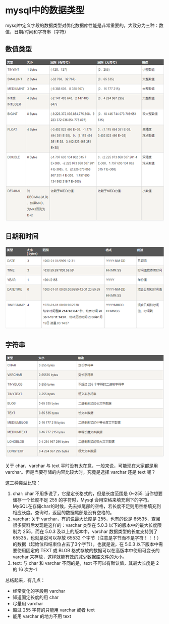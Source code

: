 # mysql中的数据类型
mysql中定义字段的数据类型对优化数据库性能是非常重要的。大致分为三种：数值，日期/时间和字符串（字符）


## 数值类型
![](img/数值.png)


## 日期和时间
![](img/日期和时间.png)


## 字符串
![](img/字符串.png)

关于 char、varchar 与 text 平时没有太在意，一般来说，可能现在大家都是用 varchar。但是当要存储的内容比较大时，究竟是选择 varchar 还是 text 呢？

这三种类型比较：
1. char:  char 不用多说了，它是定长格式的，但是长度范围是 0~255. 当你想要储存一个长度不足 255 的字符时，Mysql 会用空格来填充剩下的字符。MySQL在存储char的时候，先去掉尾部的空格，若长度不足则用空格填充到相应长度。查询时，返回的数据尾部是没有空格的。
2. varchar:  关于 varchar，有的说最大长度是 255，也有的说是 65535，查阅很多资料后发现是这样的：varchar 类型在 5.0.3 以下的版本中的最大长度限制为 255，而在 5.0.3 及以上的版本中，varchar 数据类型的长度支持到了 65535，也就是说可以存放 65532 个字节（注意是字节而不是字符！！！）的数据（起始位和结束位占去了3个字节），也就是说，在 5.0.3 以下版本中需要使用固定的 TEXT 或 BLOB 格式存放的数据可以在高版本中使用可变长的 varchar 来存放，这样就能有效的减少数据库文件的大小。
3. text: 与 char 和 varchar 不同的是，text 不可以有默认值，其最大长度是 2 的 16 次方-1

总结起来，有几点：
+ 经常变化的字段用 varchar
+ 知道固定长度的用 char
+ 尽量用 varchar
+ 超过 255 字符的只能用 varchar 或者 text
+ 能用 varchar 的地方不用 text